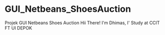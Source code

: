 # GUI_Netbeans_ShoesAuction
Projek GUI Netbeans Shoes Auction
Hii There!
I'm Dhimas, I' Study at CCIT FT UI DEPOK
